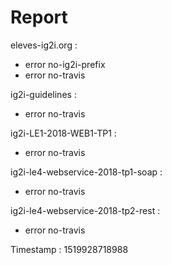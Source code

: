 # Report

eleves-ig2i.org :
- error	no-ig2i-prefix
- error	no-travis

ig2i-guidelines :
- error	no-travis

ig2i-LE1-2018-WEB1-TP1 :
- error	no-travis

ig2i-le4-webservice-2018-tp1-soap :
- error	no-travis

ig2i-le4-webservice-2018-tp2-rest :
- error	no-travis

Timestamp : 1519928718988